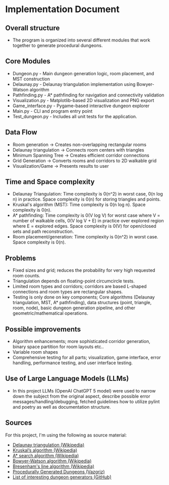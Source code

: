 # Implementation Document
## Overall structure
- The program is organized into several different modules that work together to generate procedural dungeons.

## Core Modules
- Dungeon.py - Main dungeon generation logic, room placement, and MST construction
- Delaunay.py - Delaunay triangulation implementation using Bowyer-Watson algorithm
- Pathfinding.py - A* pathfinding for navigation and connectivity validation
- Visualization.py - Matplotlib-based 2D visualization and PNG export
- Game_interface.py - Pygame-based interactive dungeon explorer
- Main.py - CLI and program entry point
- Test_dungeon.py - Includes all unit tests for the application.

## Data Flow
- Room generation -> Creates non-overlapping rectangular rooms
- Delaunay triangulation -> Connects room centers with triangles
- Minimum Spanning Tree -> Creates efficient corridor connections
- Grid Generation -> Converts rooms and corridors to 2D walkable grid
- Visualization/Game -> Presents results to user

## Time and Space complexity
- Delaunay Triangulation: Time complexity is 0(n^2) in worst case, 0(n log n) in practice. Space complexity is 0(n) for storing triangles and points.
- Kruskal's algorithm (MST): Time complexity is 0(n log n). Space complexity is 0(n).
- A* pathfinding: Time complexity is 0(V log V) for worst case where V = number of walkable cells, 0(V log V + E) in practice over explored region where E = explored edges. Space complexity is 0(V) for open/closed sets and path reconstruction.
- Room placement/generation: Time complexity is 0(n^2) in worst case. Space complexity is 0(n).

## Problems
- Fixed sizes and grid; reduces the probability for very high requested room counts.
- Triangulation depends on floating-point circumcircle tests.
- Limited room types and corridors; corridors are based L-shaped connections and room types are rectangular shapes.
- Testing is only done on key components; Core algorithms (Delaunay triangulation, MST, A* pathfinding), data structures (point, triangle, room, node), basic dungeon generation pipeline, and other geometric/mathematical operations. 

## Possible improvements
- Algorithm enhancements; more sophisticated corridor generation, binary space partition for room layouts etc..
- Variable room shapes
- Comprehensive testing for all parts; visualization, game interface, error handling, performance testing, and user interface testing.

## Use of Large Language Models (LLMs)
- In this project LLMs (OpenAI ChatGPT 5 model) were used to narrow down the subject from the original aspect, describe possible error messages/handling/debugging, fetched guidelines how to utilize pylint and poetry as well as documentation structure.

## Sources

For this project, I'm using the following as source material:

- [Delaunay triangulation (Wikipedia)](https://en.wikipedia.org/wiki/Delaunay_triangulation)
- [Kruskal’s algorithm (Wikipedia)](https://en.wikipedia.org/wiki/Kruskal%27s_algorithm)
- [A* search algorithm (Wikipedia)](https://en.wikipedia.org/wiki/A*_search_algorithm)
- [Bowyer-Watson algorithm (Wikipedia)](https://en.wikipedia.org/wiki/Bowyer%E2%80%93Watson_algorithm)
- [Bresenham's line algorithm (Wikipedia)](https://en.wikipedia.org/wiki/Bresenham%27s_line_algorithm)
- [Procedurally Generated Dungeons (Vazgriz)](https://vazgriz.com/119/procedurally-generated-dungeons/)
- [List of interesting dungeon generators (GitHub)](https://github.com/bluetyson/random-dungeon-generators)